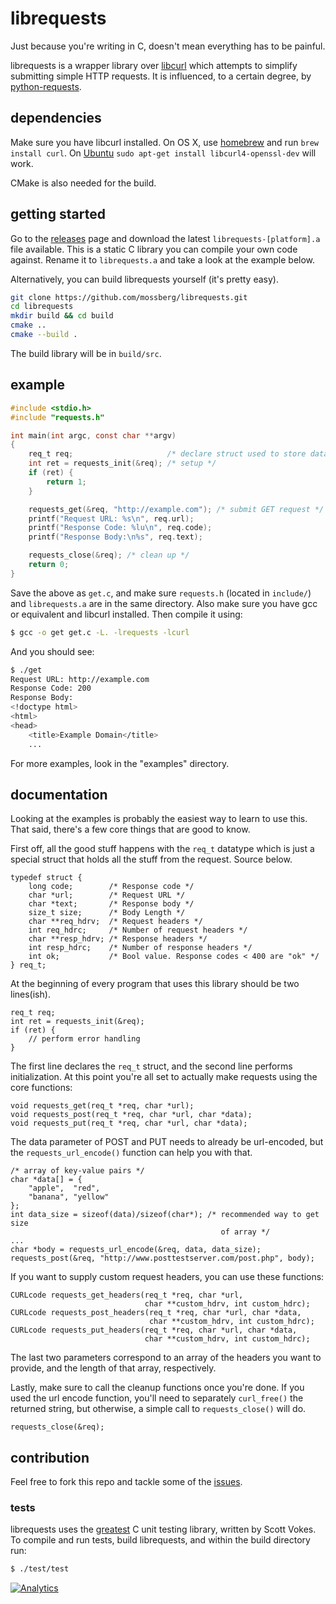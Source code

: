 # librequests

Just because you're writing in C, doesn't mean everything has to be painful.

librequests is a wrapper library over [libcurl](http://curl.haxx.se/libcurl/)
which attempts to simplify submitting simple HTTP requests. It is influenced,
to a certain degree, by [python-requests](http://python-requests.org).

## dependencies

Make sure you have libcurl installed. On OS X, use [homebrew](http://brew.sh)
and run `brew install curl`.
On [Ubuntu](http://askubuntu.com/questions/78183/installing-curl-h-library)
`sudo apt-get install libcurl4-openssl-dev` will work.

CMake is also needed for the build.

## getting started

Go to the [releases](https://github.com/mossberg/librequests/releases) page
and download the latest `librequests-[platform].a` file available. This is a
static C library you can compile your own code against. Rename it to
`librequests.a` and take a look at the example below.

Alternatively, you can build librequests yourself (it's pretty easy).

```bash
git clone https://github.com/mossberg/librequests.git
cd librequests
mkdir build && cd build
cmake ..
cmake --build .
```

The build library will be in `build/src`.

## example

```c
#include <stdio.h>
#include "requests.h"

int main(int argc, const char **argv)
{
    req_t req;                     /* declare struct used to store data */
    int ret = requests_init(&req); /* setup */
    if (ret) {
        return 1;
    }

    requests_get(&req, "http://example.com"); /* submit GET request */
    printf("Request URL: %s\n", req.url);
    printf("Response Code: %lu\n", req.code);
    printf("Response Body:\n%s", req.text);

    requests_close(&req); /* clean up */
    return 0;
}
```

Save the above as `get.c`, and make sure `requests.h` (located in `include/`)
and `librequests.a` are in the same directory. Also make sure you have gcc or
equivalent and libcurl installed. Then compile it using:

```bash
$ gcc -o get get.c -L. -lrequests -lcurl
```

And you should see:

```bash
$ ./get
Request URL: http://example.com
Response Code: 200
Response Body:
<!doctype html>
<html>
<head>
    <title>Example Domain</title>
    ...
```

For more examples, look in the "examples" directory.

## documentation

Looking at the examples is probably the easiest way to learn to
use this. That said, there's a few core things that are good to know.

First off, all the good stuff happens with the `req_t` datatype which is just
a special struct that holds all the stuff from the request. Source below.

```
typedef struct {
    long code;        /* Response code */
    char *url;        /* Request URL */
    char *text;       /* Response body */
    size_t size;      /* Body Length */
    char **req_hdrv;  /* Request headers */
    int req_hdrc;     /* Number of request headers */
    char **resp_hdrv; /* Response headers */
    int resp_hdrc;    /* Number of response headers */
    int ok;           /* Bool value. Response codes < 400 are "ok" */
} req_t;
```

At the beginning of every program that uses this library should be two
lines(ish).

```
req_t req;
int ret = requests_init(&req);
if (ret) {
    // perform error handling
}
```

The first line declares the `req_t` struct, and the second line performs
initialization.  At this point you're all set to actually make requests using
the core functions:

```
void requests_get(req_t *req, char *url);
void requests_post(req_t *req, char *url, char *data);
void requests_put(req_t *req, char *url, char *data);
```

The data parameter of POST and PUT needs to already be url-encoded, but
the `requests_url_encode()` function can help you with that.

```
/* array of key-value pairs */
char *data[] = {
    "apple",  "red",
    "banana", "yellow"
};
int data_size = sizeof(data)/sizeof(char*); /* recommended way to get size
                                               of array */
...
char *body = requests_url_encode(&req, data, data_size);
requests_post(&req, "http://www.posttestserver.com/post.php", body);
```

If you want to supply custom request headers, you can use these functions:

```
CURLcode requests_get_headers(req_t *req, char *url, 
                              char **custom_hdrv, int custom_hdrc);
CURLcode requests_post_headers(req_t *req, char *url, char *data,
                               char **custom_hdrv, int custom_hdrc);
CURLcode requests_put_headers(req_t *req, char *url, char *data,
                              char **custom_hdrv, int custom_hdrc);
```

The last two parameters correspond to an array of the headers you want to
provide, and the length of that array, respectively.

Lastly, make sure to call the cleanup functions once you're done. If you used
the url encode function, you'll need to separately `curl_free()` the returned
string, but otherwise, a simple call to `requests_close()` will do.

```
requests_close(&req);
```

## contribution

Feel free to fork this repo and tackle some of the
[issues](http://github.com/markmossberg/librequests/issues?page=1&state=open).

### tests

librequests uses the [greatest](https://github.com/silentbicycle/greatest) C
unit testing library, written by Scott Vokes. To compile and run tests, build
librequests, and within the build directory run:

```bash
$ ./test/test
```

[![Analytics](https://ga-beacon.appspot.com/UA-36552439-3/librequests/readme)](https://github.com/igrigorik/ga-beacon)

